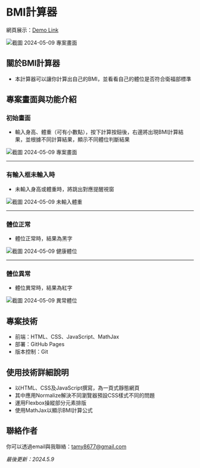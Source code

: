# BMI計算器
網頁展示：[Demo Link](https://tamytsai.github.io/BMI-Calculator/)

![截圖 2024-05-09 專案畫面](https://github.com/TamyTsai/BMI-Calculator/assets/97825677/2cab3338-1676-4f40-9f96-2b2bbd6ef32a)

<!-- ## 簡介
- [Demo Link](https://tamytsai.github.io/BMI-Calculator/)
- 本專案為一台BMI計算機
- 以HTML、CSS及JavaScript撰寫，為一頁式靜態網頁
- 其中應用Normalize解決不同瀏覽器預設CSS樣式不同的問題
- 運用Flexbox操縱部分元素排版
- 使用MathJax以顯示BMI計算公式 -->

## 關於BMI計算器
- 本計算器可以讓你計算出自己的BMI，並看看自己的體位是否符合衛福部標準

<!-- 專案目的 -->

## 專案畫面與功能介紹
### 初始畫面
- 輸入身高、體重（可有小數點），按下計算按鈕後，右邊將出現BMI計算結果，並根據不同計算結果，顯示不同體位判斷結果

![截圖 2024-05-09 專案畫面](https://github.com/TamyTsai/BMI-Calculator/assets/97825677/2cab3338-1676-4f40-9f96-2b2bbd6ef32a)

<hr>

### 有輸入框未輸入時
- 未輸入身高或體重時，將跳出對應提醒視窗

![截圖 2024-05-09 未輸入體重](https://github.com/TamyTsai/BMI-Calculator/assets/97825677/1cf23ff3-6ded-46ed-b5a9-786d38482c3a)

<hr>

### 體位正常
- 體位正常時，結果為黑字

![截圖 2024-05-09 健康體位](https://github.com/TamyTsai/BMI-Calculator/assets/97825677/8868cdae-8364-427c-a63c-78a96caf144d)

<hr>

### 體位異常
- 體位異常時，結果為紅字

![截圖 2024-05-09 異常體位](https://github.com/TamyTsai/BMI-Calculator/assets/97825677/ba9a832a-86fc-4c52-8ff9-65fa0f24ab38)


<!-- ## 安裝
### 取得專案
```bash
git clone https://github.com/TamyTsai/BMI-Calculator.git
```
### 移動到專案內
```bash
cd BMI-Calculator
``` -->

<!-- ## 資料夾及檔案說明
- scripts - JS檔案放置處
  - script.js - 頁面JS檔案，負責網頁功能
- styles - 樣式放置處
  -   normalize.css - normalize檔案
  -   style.css - 頁面樣式檔案
- index.html - 頁面HTML檔 -->

<!-- ## 專案技術
- HTML
- CSS
  - Normalize v8.0.1
  - FlexBox
- JavaScript
- MathJax v3.2.1 -->

## 專案技術
- 前端：HTML、CSS、JavaScript、MathJax
- 部署：GitHub Pages
- 版本控制：Git

## 使用技術詳細說明
- 以HTML、CSS及JavaScript撰寫，為一頁式靜態網頁
- 其中應用Normalize解決不同瀏覽器預設CSS樣式不同的問題
- 運用Flexbox操縱部分元素排版
- 使用MathJax以顯示BMI計算公式

## 聯絡作者
你可以透過email與我聯絡：tamy8677@gmail.com

<i>最後更新：2024.5.9</i>
